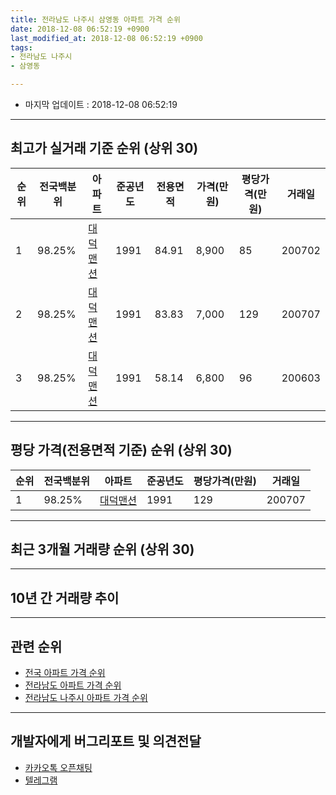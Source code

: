 ```yaml
---
title: 전라남도 나주시 삼영동 아파트 가격 순위
date: 2018-12-08 06:52:19 +0900
last_modified_at: 2018-12-08 06:52:19 +0900
tags:
- 전라남도 나주시
- 삼영동

---
```


* 마지막 업데이트 : 2018-12-08 06:52:19

---

## 최고가 실거래 기준 순위 (상위 30)


|순위|전국백분위|아파트|준공년도|전용면적|가격(만원)|평당가격(만원)|거래일|
|---|---|---|---|---|---|---|---|
|1|98.25%|[대덕맨션](https://search.naver.com/search.naver?query=%EC%A0%84%EB%9D%BC%EB%82%A8%EB%8F%84+%EB%82%98%EC%A3%BC%EC%8B%9C+%EC%82%BC%EC%98%81%EB%8F%99+%EB%8C%80%EB%8D%95%EB%A7%A8%EC%85%98)|1991|84.91|8,900|85|200702|
|2|98.25%|[대덕맨션](https://search.naver.com/search.naver?query=%EC%A0%84%EB%9D%BC%EB%82%A8%EB%8F%84+%EB%82%98%EC%A3%BC%EC%8B%9C+%EC%82%BC%EC%98%81%EB%8F%99+%EB%8C%80%EB%8D%95%EB%A7%A8%EC%85%98)|1991|83.83|7,000|129|200707|
|3|98.25%|[대덕맨션](https://search.naver.com/search.naver?query=%EC%A0%84%EB%9D%BC%EB%82%A8%EB%8F%84+%EB%82%98%EC%A3%BC%EC%8B%9C+%EC%82%BC%EC%98%81%EB%8F%99+%EB%8C%80%EB%8D%95%EB%A7%A8%EC%85%98)|1991|58.14|6,800|96|200603|


---

## 평당 가격(전용면적 기준) 순위 (상위 30)


|순위|전국백분위|아파트|준공년도|평당가격(만원)|거래일|
|---|---|---|---|---|---|
|1|98.25%|[대덕맨션](https://search.naver.com/search.naver?query=%EC%A0%84%EB%9D%BC%EB%82%A8%EB%8F%84+%EB%82%98%EC%A3%BC%EC%8B%9C+%EC%82%BC%EC%98%81%EB%8F%99+%EB%8C%80%EB%8D%95%EB%A7%A8%EC%85%98)|1991|129|200707|


---

## 최근 3개월 거래량 순위 (상위 30)


<div style="width:100%;">
    <canvas id="deal_count_ranking" height="250"></canvas>
</div>


<script>
new Chart(document.getElementById("deal_count_ranking"), {
    type: 'horizontalBar',
    data: {
        labels: ['대덕맨션'],
        datasets: [{
            label: '실거래 수',
            data: [1],
            borderColor: "rgba(255, 0, 128, 1)",
            backgroundColor: "rgba(255, 0, 128, 0.5)",
            fill: false,
        }]
    },
    options: {
        responsive: true,
        title: {
            display: true,
            text: '최근 3개월 거래량 순위'
        },
        tooltips: {
            mode: 'index',
            intersect: false,
            callbacks: {
                title: function(tooltipItems, data) {
                    return "실거래 수:";
                },
                label: function(tooltipItem, data) {
                    return data.labels[tooltipItem.index] + ": " + tooltipItem.xLabel;
                }
            }
        },
        hover: {
            mode: 'nearest',
            intersect: true
        },
        scales: {
            xAxes: [{
                display: true,
                scaleLabel: {
                    display: true,
                    labelString: '실거래 수'
                },
                ticks: {
                    suggestedMin: 0,
                }
            }],
            yAxes: [{
                display: true,
                ticks: {
                    autoSkip: false,
                    callback: function(value, index, values) {
                        if (value.length > 15)
                            return value.substr(0, 13) + "...";
                        else
                            return value;
                    }
                },
                scaleLabel: {
                    display: false,
                }
            }]
        }
    }
});

</script>


---

## 10년 간 거래량 추이


<div style="width:100%;">
    <canvas id="deal_progress" height="250"></canvas>
</div>

<script>
new Chart(document.getElementById("deal_progress"), {
    type: 'line',
    data: {
        labels: ['200812','200901','200902','200903','200904','200905','200906','200907','200908','200909','200910','200911','200912','201001','201002','201003','201004','201005','201006','201007','201008','201009','201010','201011','201012','201101','201102','201103','201104','201105','201106','201107','201108','201109','201110','201111','201112','201201','201202','201203','201204','201205','201206','201207','201208','201209','201210','201211','201212','201301','201302','201303','201304','201305','201306','201307','201308','201309','201310','201311','201312','201401','201402','201403','201404','201405','201406','201407','201408','201409','201410','201411','201412','201501','201502','201503','201504','201505','201506','201507','201508','201509','201510','201511','201512','201601','201602','201603','201604','201605','201606','201607','201608','201609','201610','201611','201612','201701','201702','201703','201704','201705','201706','201707','201708','201709','201710','201711','201712','201801','201802','201803','201804','201805','201806','201807','201808','201809','201810','201811','201812'],
        datasets: [{
            label: '실거래 수',
            pointRadius: 1,
            data: [0, 0, 1, 1, 0, 0, 1, 1, 4, 1, 1, 1, 0, 0, 0, 0, 2, 0, 1, 1, 0, 1, 0, 1, 0, 1, 1, 1, 3, 5, 1, 0, 0, 1, 2, 1, 2, 2, 2, 2, 0, 1, 1, 1, 1, 1, 1, 2, 1, 4, 1, 0, 1, 1, 5, 0, 0, 1, 0, 0, 2, 0, 1, 0, 0, 2, 1, 0, 1, 0, 0, 0, 0, 1, 1, 0, 0, 1, 1, 0, 0, 1, 1, 0, 1, 2, 0, 0, 1, 4, 0, 1, 0, 1, 0, 0, 0, 0, 1, 3, 0, 1, 1, 0, 2, 0, 1, 2, 0, 1, 2, 1, 4, 0, 0, 0, 0, 1, 1, 0, 0],
            borderColor: "rgba(255, 201, 14, 1)",
            backgroundColor: "rgba(255, 201, 14, 0.5)",
            fill: true,
        }]
    },
    options: {
        responsive: true,
        title: {
            display: true,
            text: '10년간 거래량 추이'
        },
        tooltips: {
            mode: 'index',
            intersect: false,
        },
        hover: {
            mode: 'nearest',
            intersect: true
        },
        scales: {
            xAxes: [{
                display: true,
                scaleLabel: {
                    display: true,
                    labelString: '년/월'
                }
            }],
            yAxes: [{
                display: true,
                ticks: {
                    suggestedMin: 0,
                },
                scaleLabel: {
                    display: true,
                    labelString: '실거래 수'
                }
            }]
        }
    }
});

</script>


---

## 관련 순위

- [전국 아파트 가격 순위](https://inasie.github.io/apt-ranking/전국)
- [전라남도 아파트 가격 순위](https://inasie.github.io/apt-ranking/전라남도)
- [전라남도 나주시 아파트 가격 순위](https://inasie.github.io/apt-ranking/전라남도-나주시)


---

## 개발자에게 버그리포트 및 의견전달

- [카카오톡 오픈채팅](https://open.kakao.com/o/gLJUAP4)
- [텔레그램](https://t.me/inasie)

